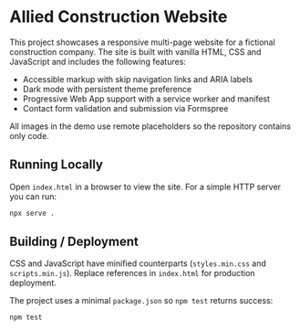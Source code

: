 # Allied Construction Website

This project showcases a responsive multi-page website for a fictional construction company. The site is built with vanilla HTML, CSS and JavaScript and includes the following features:

- Accessible markup with skip navigation links and ARIA labels
- Dark mode with persistent theme preference
- Progressive Web App support with a service worker and manifest
- Contact form validation and submission via Formspree

All images in the demo use remote placeholders so the repository contains only code.

## Running Locally

Open `index.html` in a browser to view the site. For a simple HTTP server you can run:

```bash
npx serve .
```

## Building / Deployment

CSS and JavaScript have minified counterparts (`styles.min.css` and `scripts.min.js`). Replace references in `index.html` for production deployment.

The project uses a minimal `package.json` so `npm test` returns success:

```bash
npm test
```
